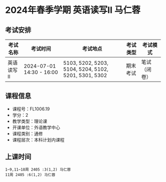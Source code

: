 # 2024年春季学期 英语读写II 马仁蓉




## 考试安排

| 考试名称 | 考试时间 | 考试地点 | 考试类型 | 考试模式 |
| -------- | -------- | -------- | -------- | -------- |
| 英语读写II | 2024-07-01 14:30 - 16:00 | 5103, 5202, 5203, 5104, 5204, 5102, 5201, 5301, 5302 | 期末考试 | 笔试（闭卷） |





## 课程信息

- 课程号：FL1006.19
- 学分：2
- 教学类型：理论课
- 开课单位：外语教学中心
- 课程类别：通修
- 课程层次：本科计划内课程

## 上课时间

```
1~9,11~18周 2405 :3(1,2) 马仁蓉
11周 2405 :6(1,2) 马仁蓉
```


